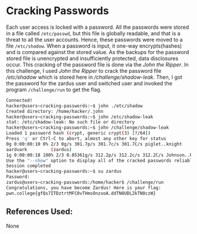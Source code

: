 # Cracking Passwords
Each user access is locked with a password. All the passwords were stored in a file called
`/etc/passwd`, but this file is globally readable, and that is a threat to all the user accounts. Hence, these passwords were moved to a file `/etc/shadow`. When a password is input, it one-way encrypts(hashes) and is compared against the stored value. As the backups for the password stored file is unencrypted and insufficiently protected, data disclosures occur. This cracking of the password file is done via the *John the Ripper*.
	In this challenge, I used *John the Ripper* to crack the password file */etc/shadow* which is stored here in */challenge/shadow-leak*. Then, I got the password for the zardus user and switched user and invoked the program `/challenge/run` to get the flag.

```bash
Connected!
hacker@users~cracking-passwords:~$ john ./etc/shadow
Created directory: /home/hacker/.john
hacker@users~cracking-passwords:~$ john /etc/shadow-leak
stat: /etc/shadow-leak: No such file or directory
hacker@users~cracking-passwords:~$ john /challenge/shadow-leak
Loaded 1 password hash (crypt, generic crypt(3) [?/64])
Press 'q' or Ctrl-C to abort, almost any other key for status
0g 0:00:00:10 0% 2/3 0g/s 301.7p/s 301.7c/s 301.7C/s piglet..knight
aardvark         (zardus)
1g 0:00:00:18 100% 2/3 0.05361g/s 312.2p/s 312.2c/s 312.2C/s Johnson..buzz
Use the "--show" option to display all of the cracked passwords reliably
Session completed
hacker@users~cracking-passwords:~$ su zardus
Password:
zardus@users~cracking-passwords:/home/hacker$ /challenge/run
Congratulations, you have become Zardus! Here is your flag:
pwn.college{gfQs7ITDztrtMFC0vTHmsOnzxoA.ddTN0UDL2kTN0czW}
```

## References Used:
None 
	

